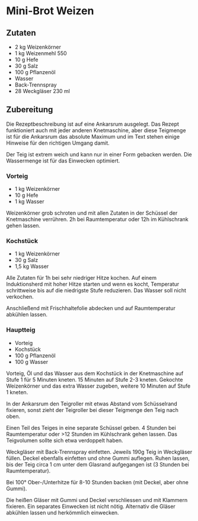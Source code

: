 # Mini-Brot Weizen

## Zutaten
- 2 kg Weizenkörner
- 1 kg Weizenmehl 550
- 10 g Hefe
- 30 g Salz
- 100 g Pflanzenöl
- Wasser
- Back-Trennspray
- 28 Weckgläser 230 ml

## Zubereitung

Die Rezeptbeschreibung ist auf eine Ankarsrum ausgelegt. Das Rezept funktioniert auch mit jeder anderen Knetmaschine, aber diese Teigmenge ist für die Ankarsrum das absolute Maximum und im Text stehen einige Hinweise für den richtigen Umgang damit.

Der Teig ist extrem weich und kann nur in einer Form gebacken werden. Die Wassermenge ist für das Einwecken optimiert. 

### Vorteig
- 1 kg Weizenkörner
- 10 g Hefe
- 1 kg Wasser

Weizenkörner grob schroten und mit allen Zutaten in der Schüssel der Knetmaschine verrühren. 2h bei Raumtemperatur oder 12h im Kühlschrank gehen lassen.

### Kochstück
- 1 kg Weizenkörner
- 30 g Salz
- 1,5 kg Wasser

Alle Zutaten für 1h bei sehr niedriger Hitze kochen. Auf einem Induktionsherd mit hoher Hitze starten und wenn es kocht, Temperatur schrittweise bis auf die niedrigste Stufe reduzieren. Das Wasser soll nicht verkochen.

 Anschließend mit Frischhaltefolie abdecken und auf Raumtemperatur abkühlen lassen.

### Hauptteig
- Vorteig
- Kochstück
- 100 g Pflanzenöl
- 100 g Wasser

Vorteig, Öl und das Wasser aus dem Kochstück in der Knetmaschine auf Stufe 1 für 5 Minuten kneten. 15 Minuten auf Stufe 2-3 kneten. Gekochte Weizenkörner und das extra Wasser zugeben, weitere 10 Minuten auf Stufe 1 kneten.

In der Ankarsrum den Teigroller mit etwas Abstand vom Schüsselrand fixieren, sonst zieht der Teigroller bei dieser Teigmenge den Teig nach oben.

Einen Teil des Teiges in eine separate Schüssel geben. 4 Stunden bei Raumtemperatur oder >12 Stunden im Kühlschrank gehen lassen. Das Teigvolumen sollte sich etwa verdoppelt haben.

Weckgläser mit Back-Trennspray einfetten. Jeweils 190g Teig in Weckgläser füllen. Deckel ebenfalls einfetten und ohne Gummi auflegen. Ruhen lassen, bis der Teig circa 1 cm unter dem Glasrand aufgegangen ist (3 Stunden bei Raumtemperatur).

Bei 100° Ober-/Unterhitze für 8-10 Stunden backen (mit Deckel, aber ohne Gummi).

Die heißen Gläser mit Gummi und Deckel verschliessen und mit Klammern fixieren. Ein separates Einwecken ist nicht nötig. Alternativ die Gläser abkühlen lassen und herkömmlich einwecken.
